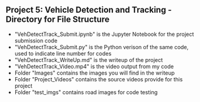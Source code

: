 ## Project 5: Vehicle Detection and Tracking - Directory for File Structure

* "VehDetectTrack_Submit.ipynb" is the Jupyter Notebook for the project submission code
* "VehDetectTrack_Submit.py" is the Python verison of the same code, used to indicate line number for codes
* "VehDetectTrack_WriteUp.md" is the writeup of the project
* "VehDetectTrack_Video.mp4" is the video output from my code
* Folder "Images" contains the images you will find in the writeup
* Folder "Project_Videos" contains the source videos provide for this project
* Folder "test_imgs" contains road images for code testing

